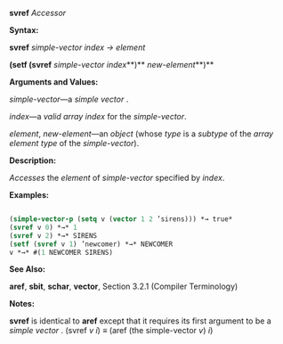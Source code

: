 **svref** *Accessor* 



**Syntax:** 



**svref** *simple-vector index → element* 



**(setf (svref** *simple-vector index***)** *new-element***)** 



**Arguments and Values:** 



*simple-vector*—a *simple vector* . 



*index*—a *valid array index* for the *simple-vector*. 







 



 



*element*, *new-element*—an *object* (whose *type* is a *subtype* of the *array element type* of the *simple-vector*). 



**Description:** 



*Accesses* the *element* of *simple-vector* specified by *index*. 



**Examples:**
```lisp

(simple-vector-p (setq v (vector 1 2 ’sirens))) *→ true* 
(svref v 0) *→* 1 
(svref v 2) *→* SIRENS 
(setf (svref v 1) ’newcomer) *→* NEWCOMER 
v *→* #(1 NEWCOMER SIRENS) 

```
**See Also:** 



**aref**, **sbit**, **schar**, **vector**, Section 3.2.1 (Compiler Terminology) 



**Notes:** 



**svref** is identical to **aref** except that it requires its first argument to be a *simple vector* . (svref *v i*) *≡* (aref (the simple-vector *v*) *i*) 



